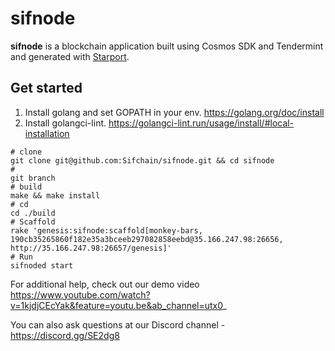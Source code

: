 # sifnode

**sifnode** is a blockchain application built using Cosmos SDK and Tendermint and generated with [Starport](https://github.com/tendermint/starport).

## Get started

1. Install golang and set GOPATH in your env. https://golang.org/doc/install
2. Install golangci-lint. https://golangci-lint.run/usage/install/#local-installation

```
# clone
git clone git@github.com:Sifchain/sifnode.git && cd sifnode
#
git branch
# build
make && make install
# cd
cd ./build
# Scaffold
rake 'genesis:sifnode:scaffold[monkey-bars, 190cb35265860f182e35a3bceeb297082858eebd@35.166.247.98:26656, http://35.166.247.98:26657/genesis]'
# Run
sifnoded start
```
For additional help, check out our demo video https://www.youtube.com/watch?v=1kjdjCEcYak&feature=youtu.be&ab_channel=utx0_

You can also ask questions at our Discord channel - https://discord.gg/SE2dg8
